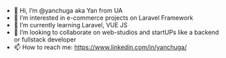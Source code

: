 - 👋 Hi, I’m @yanchuga aka Yan from UA
- 👀 I’m interested in e-commerce projects on Laravel Framework
- 🌱 I’m currently learning Laravel, VUE JS 
- 💞️ I’m looking to collaborate on web-studios and startUPs like a backend or fullstack developer
- 📫 How to reach me: https://www.linkedin.com/in/yanchuga/

<!---
yanchuga/yanchuga is a ✨ special ✨ repository because its `README.md` (this file) appears on your GitHub profile.
You can click the Preview link to take a look at your changes.
--->
